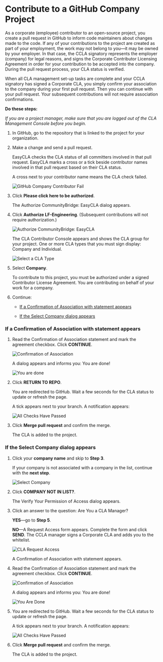 # Contribute to a GitHub Company Project
As a corporate (employee) contributor to an open-source project, you create a pull request in GitHub to inform code maintainers about changes made to the code. If any of your contributions to the project are created as part of your employment, the work may not belong to you—it may be owned by your employer. In that case, the CCLA signatory represents the employer (company) for legal reasons, and signs the Corporate Contributor Licensing Agreement in order for your contribution to be accepted into the company. During the pull request process, your CLA status is verified.

When all CLA management set-up tasks are complete and your CCLA signatory has signed a Corporate CLA, you simply confirm your association to the company during your first pull request. Then you can continue with your pull request. Your subsequent contributions will not require association confirmations.

**Do these steps:**

*If you are a project manager, make sure that you are logged out of the CLA Management Console before you begin.*

1. In GitHub, go to the repository that is linked to the project for your organization.

1. Make a change and send a pull request.

   EasyCLA checks the CLA status of all committers involved in that pull request. EasyCLA marks a cross or a tick beside contributor names involved in that pull request based on their CLA status.

   A cross next to your contributor name means the CLA check failed.

   ![GitHub Company Contributor Fail](imgs/CLA-GitHub-Company-Contributor-Fail.png)

1. Click **Please click here to be authorized**.

   The Authorize CommunityBridge: EasyCLA dialog appears.

1. Click **Authorize LF-Engineering**. (Subsequent contributions will not require authorization.)

   ![Authorize CommunityBridge: EasyCLA](imgs/CLA-Authorize-EasyCLA.png)

   The CLA Contributor Console appears and shows the CLA group for your project. One or more CLA types that you must sign display: Company and Individual.

   ![Select a CLA Type](imgs/CLA-GitHub-Select-company-or-individual.png)

1. Select **Company**.

   To contribute to this project, you must be authorized under a signed Contributor License Agreement. You are contributing on behalf of your work for a company.

1. Continue:

    + [If a Confirmation of Association with statement appears](#if-a-confirmation-of-association-with-statement-appears)

    + [If the Select Company dialog appears](#if-the-select-company-dialog-appears)

### If a Confirmation of Association with statement appears

1. Read the Confirmation of Association statement and mark the agreement checkbox. Click **CONTINUE**.

   ![Confirmation of Association](imgs/CLA-GitHub-confirmation-of-association.png)

   A dialog appears and informs you: You are done!

   ![You are done](imgs/CLA-GitHub-you-are-done.png)

1. Click **RETURN TO REPO**.

   You are redirected to GitHub. Wait a few seconds for the CLA status to update or refresh the page.

   A tick appears next to your branch. A notification appears:

   ![All Checks Have Passed](imgs/CLA-GitHub-All-Checks-Passed.png)

1. Click **Merge pull request** and confirm the merge.

   The CLA is added to the project.

### If the Select Company dialog appears

1. Click your **company name** and skip to **Step 3**.

   If your company is not associated with a company in the list, continue with the **next step**.

   ![Select Company](imgs/CLA-Contributor-Select-Company.png)

1. Click **COMPANY NOT IN LIST?**.

   The Verify Your Permission of Access dialog appears.

1. Click an answer to the question: Are You a CLA Manager?

   **YES**—go to **Step 5**.

   **NO**—A Request Access form appears. Complete the form and click **SEND**. The CCLA manager signs a Corporate CLA and adds you to the whitelist.

   ![CLA Request Access](imgs/CLA-Request-Access.png)

   A Confirmation of Association with statement appears.

1. Read the Confirmation of Association statement and mark the agreement checkbox. Click **CONTINUE**.

   ![Confirmation of Association](imgs/CLA-GitHub-confirmation-of-association.png)

   A dialog appears and informs you: You are done!

   ![You Are Done](imgs/CLA-GitHub-you-are-done.png)

1. You are redirected to GitHub. Wait a few seconds for the CLA status to update or refresh the page.

   A tick appears next to your branch. A notification appears:

   ![All Checks Have Passed](imgs/CLA-GitHub-All-Checks-Passed.png)

1. Click **Merge pull request** and confirm the merge.

   The CLA is added to the project.